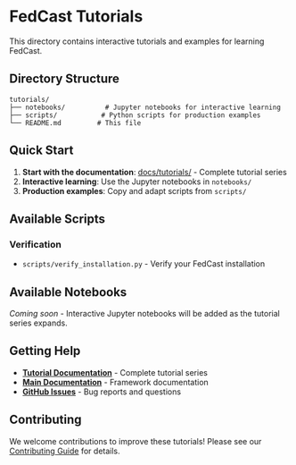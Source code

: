 # FedCast Tutorials

This directory contains interactive tutorials and examples for learning FedCast.

## Directory Structure

```
tutorials/
├── notebooks/          # Jupyter notebooks for interactive learning
├── scripts/           # Python scripts for production examples
└── README.md         # This file
```

## Quick Start

1. **Start with the documentation**: [docs/tutorials/](../docs/tutorials/) - Complete tutorial series
2. **Interactive learning**: Use the Jupyter notebooks in `notebooks/`
3. **Production examples**: Copy and adapt scripts from `scripts/`

## Available Scripts

### Verification
- `scripts/verify_installation.py` - Verify your FedCast installation

## Available Notebooks

*Coming soon* - Interactive Jupyter notebooks will be added as the tutorial series expands.

## Getting Help

- **[Tutorial Documentation](../docs/tutorials/)** - Complete tutorial series
- **[Main Documentation](../docs/)** - Framework documentation
- **[GitHub Issues](https://github.com/NKDataConv/FedCast/issues)** - Bug reports and questions

## Contributing

We welcome contributions to improve these tutorials! Please see our [Contributing Guide](../CONTRIBUTING.md) for details.
